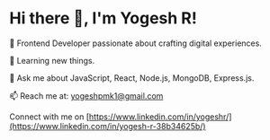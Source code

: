 # Hi there 👋, I'm Yogesh R!

🚀 Frontend Developer passionate about crafting digital experiences.

🌱 Learning new things.

💬 Ask me about JavaScript, React, Node.js, MongoDB, Express.js.

📫 Reach me at: yogeshpmk1@gmail.com

Connect with me on [https://www.linkedin.com/in/yogeshr/](https://www.linkedin.com/in/yogesh-r-38b34625b/)
